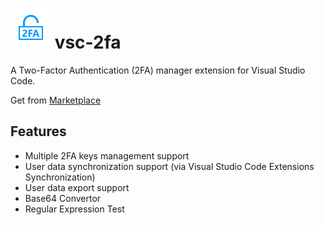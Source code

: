 # <img src="resources/logo.png" alt="logo" width="64"/> vsc-2fa

A Two-Factor Authentication (2FA) manager extension for Visual Studio Code.

Get from 
[Marketplace](https://marketplace.visualstudio.com/items?itemName=cai-qichang.vsc-2fa) 

## Features
- Multiple 2FA keys management support
- User data synchronization support (via Visual Studio Code Extensions Synchronization)
- User data export support
- Base64 Convertor
- Regular Expression Test
